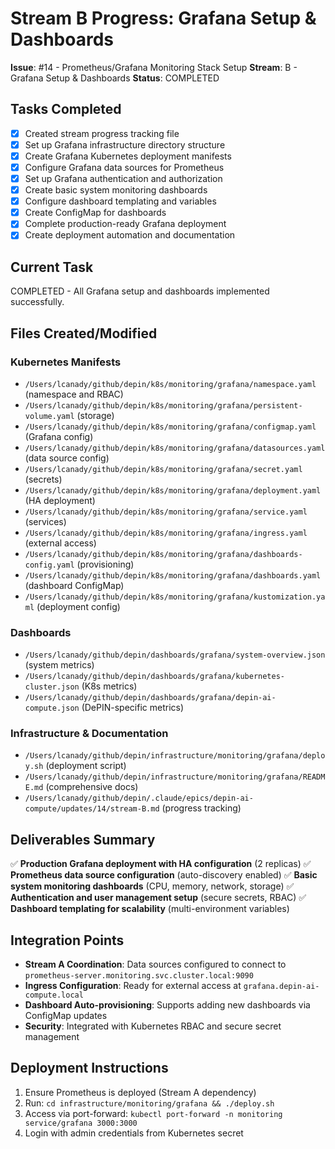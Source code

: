 # Stream B Progress: Grafana Setup & Dashboards

**Issue**: #14 - Prometheus/Grafana Monitoring Stack Setup
**Stream**: B - Grafana Setup & Dashboards
**Status**: COMPLETED

## Tasks Completed

- [x] Created stream progress tracking file
- [x] Set up Grafana infrastructure directory structure
- [x] Create Grafana Kubernetes deployment manifests
- [x] Configure Grafana data sources for Prometheus
- [x] Set up Grafana authentication and authorization
- [x] Create basic system monitoring dashboards
- [x] Configure dashboard templating and variables
- [x] Create ConfigMap for dashboards
- [x] Complete production-ready Grafana deployment
- [x] Create deployment automation and documentation

## Current Task

COMPLETED - All Grafana setup and dashboards implemented successfully.

## Files Created/Modified

### Kubernetes Manifests
- `/Users/lcanady/github/depin/k8s/monitoring/grafana/namespace.yaml` (namespace and RBAC)
- `/Users/lcanady/github/depin/k8s/monitoring/grafana/persistent-volume.yaml` (storage)
- `/Users/lcanady/github/depin/k8s/monitoring/grafana/configmap.yaml` (Grafana config)
- `/Users/lcanady/github/depin/k8s/monitoring/grafana/datasources.yaml` (data source config)
- `/Users/lcanady/github/depin/k8s/monitoring/grafana/secret.yaml` (secrets)
- `/Users/lcanady/github/depin/k8s/monitoring/grafana/deployment.yaml` (HA deployment)
- `/Users/lcanady/github/depin/k8s/monitoring/grafana/service.yaml` (services)
- `/Users/lcanady/github/depin/k8s/monitoring/grafana/ingress.yaml` (external access)
- `/Users/lcanady/github/depin/k8s/monitoring/grafana/dashboards-config.yaml` (provisioning)
- `/Users/lcanady/github/depin/k8s/monitoring/grafana/dashboards.yaml` (dashboard ConfigMap)
- `/Users/lcanady/github/depin/k8s/monitoring/grafana/kustomization.yaml` (deployment config)

### Dashboards
- `/Users/lcanady/github/depin/dashboards/grafana/system-overview.json` (system metrics)
- `/Users/lcanady/github/depin/dashboards/grafana/kubernetes-cluster.json` (K8s metrics)
- `/Users/lcanady/github/depin/dashboards/grafana/depin-ai-compute.json` (DePIN-specific metrics)

### Infrastructure & Documentation
- `/Users/lcanady/github/depin/infrastructure/monitoring/grafana/deploy.sh` (deployment script)
- `/Users/lcanady/github/depin/infrastructure/monitoring/grafana/README.md` (comprehensive docs)
- `/Users/lcanady/github/depin/.claude/epics/depin-ai-compute/updates/14/stream-B.md` (progress tracking)

## Deliverables Summary

✅ **Production Grafana deployment with HA configuration** (2 replicas)
✅ **Prometheus data source configuration** (auto-discovery enabled)
✅ **Basic system monitoring dashboards** (CPU, memory, network, storage)
✅ **Authentication and user management setup** (secure secrets, RBAC)
✅ **Dashboard templating for scalability** (multi-environment variables)

## Integration Points

- **Stream A Coordination**: Data sources configured to connect to `prometheus-server.monitoring.svc.cluster.local:9090`
- **Ingress Configuration**: Ready for external access at `grafana.depin-ai-compute.local`
- **Dashboard Auto-provisioning**: Supports adding new dashboards via ConfigMap updates
- **Security**: Integrated with Kubernetes RBAC and secure secret management

## Deployment Instructions

1. Ensure Prometheus is deployed (Stream A dependency)
2. Run: `cd infrastructure/monitoring/grafana && ./deploy.sh`
3. Access via port-forward: `kubectl port-forward -n monitoring service/grafana 3000:3000`
4. Login with admin credentials from Kubernetes secret